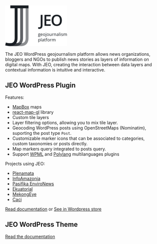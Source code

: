 ![JEO](img/logo.png)

The JEO WordPress geojournalism platform allows news organizations, bloggers and NGOs to publish news stories as layers of information on digital maps. With JEO, creating the interaction between data layers and contextual information is intuitive and interactive.

## JEO WordPress Plugin

Features:

- [MapBox](http://mapbox.com/) maps
- [react-map-gl](https://visgl.github.io/react-map-gl/) library
- Custom tile layers
- Layer filtering options, allowing you to mix tile layer.
- Geocoding WordPress posts using OpenStreetMaps (Nominatim), suporting the post type `Post`.
- Customizable marker icons that can be associated to categories, custom taxonomies or posts directly.
- Map markers query integrated to posts query.
- Support [WPML](https://wpml.org/pt-br/) and [Polylang](https://br.wordpress.org/plugins/polylang/) multilanguages plugins

Projects using JEO:

- [Plenamata](https://plenamata.eco/)
- [InfoAmazonia](https://infoamazonia.org/)
- [Pasifika EnviroNews](https://pasifika.news/)
- [Ekuatorial](https://www.ekuatorial.com/)
- [MekongEye](https://www.mekongeye.com/)
- [Caci](http://caci.cimi.org.br/)

[Read documentation](index-plugin.md) or [See in Wordpress store](https://br.wordpress.org/plugins/jeowp/)


## JEO WordPress Theme

[Read the documentation](https://earthjournalismnetwork.github.io/jeo-theme/)
